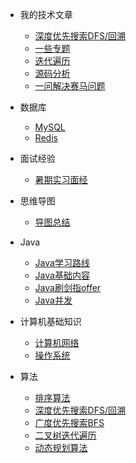 * 我的技术文章
    * [深度优先搜索DFS/回溯](./docs/algorithm/dfs.md)
    * [一些专题](./docs/article/sometopics.md)
    * [迭代遍历](./docs/algorithm/迭代遍历.md)
    * [源码分析](./docs/article/sourcecode.md)
    * [一问解决赛马问题](./docs/article/saima.md)

*  数据库
    * [MySQL](./docs/database/Mysql技术内幕阅读笔记.md)
    * [Redis](./docs/database/Redis设计与实现阅读笔记.md)

*  面试经验
    * [暑期实习面经](./docs/mianjin/javamianjing.md)

*  思维导图
    * [导图总结](./docs/mianjin/daotu.md)

* Java
    * [Java学习路线](./docs/java/javastudy.md)
    * [Java基础内容](./docs/java/javajichuneirong.md)
    * [Java刷剑指offer](./docs/java/javaleetcode.md)
    * [Java并发](./docs/java/Java并发编程艺术读书笔记.md)

* 计算机基础知识
    * [计算机网络](./docs/network/network.md)
    * [操作系统](./docs/os/os.md)
    
* 算法
    * [排序算法](./docs/algorithm/排序算法.md)
    * [深度优先搜索DFS/回溯](./docs/algorithm/dfs.md)
    * [广度优先搜索BFS](./docs/algorithm/bfs.md)
    * [二叉树迭代遍历](./docs/algorithm/迭代遍历.md)
    * [动态规划算法](./docs/algorithm/dp.md)



